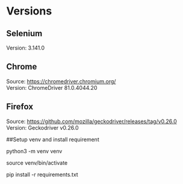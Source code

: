 # Versions


## Selenium 
  
Version: 3.141.0


## Chrome 

Source: https://chromedriver.chromium.org/  
Version: ChromeDriver 81.0.4044.20

## Firefox

Source: https://github.com/mozilla/geckodriver/releases/tag/v0.26.0  
Version: Geckodriver v0.26.0  


##Setup venv and install requirement

python3 -m venv venv 

source venv/bin/activate

pip install -r requirements.txt